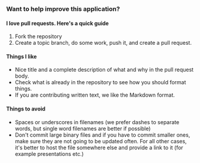 ### Want to help improve this application?

#### I love pull requests. Here's a quick guide

1. Fork the repository
2. Create a topic branch, do some work, push it, and create a pull
   request.

#### Things I like

* Nice title and a complete description of what and why in the pull
  request body.
* Check what is already in the repository to see how you should format
  things.
* If you are contributing written text, we like the Markdown format.

#### Things to avoid

* Spaces or underscores in filenames (we prefer dashes to separate
  words, but single word filenames are better if possible)
* Don't commit large binary files and if you have to commit smaller
  ones, make sure they are not going to be updated often. For all other
cases, it's better to host the file somewhere else and provide a link to
it (for example presentations etc.)
